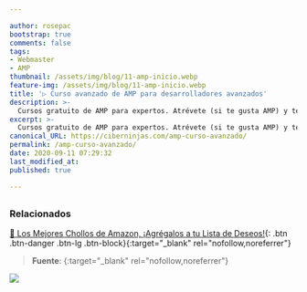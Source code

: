 ```yaml
---

author: rosepac
bootstrap: true
comments: false
tags:
- Webmaster
- AMP
thumbnail: /assets/img/blog/11-amp-inicio.webp
feature-img: /assets/img/blog/11-amp-inicio.webp
title: '▷ Curso avanzado de AMP para desarrolladores avanzados'
description: >-
  Cursos gratuito de AMP para expertos. Atrévete (si te gusta AMP) y te verás recompensado gracias a la indexación favorable de Google.
excerpt: >-
  Cursos gratuito de AMP para expertos. Atrévete (si te gusta AMP) y te verás recompensado gracias a la indexación favorable de Google.
canonical_URL: https://ciberninjas.com/amp-curso-avanzado/
permalink: /amp-curso-avanzado/
date: 2020-09-11 07:29:32
last_modified_at: 
published: true

---
```




## 

<!-- contenido -->

## 

<!-- contenido -->

### **Relacionados** <!-- omit in toc -->

[]()

[]()

[]()

[]()

[]()

[🛒 Los Mejores Chollos de Amazon, ¡Agrégalos a tu Lista de Deseos!](https://www.amazon.es/shop/cibercursos "Los Mejores Chollos de Amazon, Ofertas Flash, Black Monday y Amazon Prime Day"){: .btn .btn-danger .btn-lg .btn-block}{:target="_blank" rel="nofollow,noreferrer"}

> **Fuente**: []( ""){:target="_blank" rel="nofollow,noreferrer"}

![](/assets/img/blog/ "")
